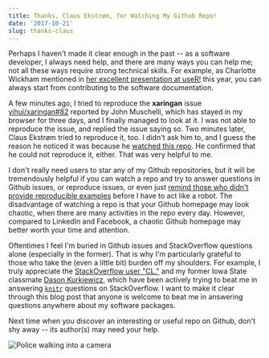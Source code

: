 ```yaml
---
title: Thanks, Claus Ekstrøm, for Watching My Github Repo!
date: '2017-10-21'
slug: thanks-claus
---
```


Perhaps I haven't made it clear enough in the past -- as a software developer, I always need help, and there are many ways you can help me; not all these ways require strong technical skills. For example, as Charlotte Wickham mentioned in [her excellent presentation at useR!](http://cwick.co.nz/talks/collab-code-user17/) this year, you can always start from contributing to the software documentation.

A few minutes ago, I tried to reproduce the **xaringan** issue [yihui/xaringan#82](https://github.com/yihui/xaringan/issues/82) reported by John Muschelli, which has stayed in my browser for three days, and I finally managed to look at it. I was not able to reproduce the issue, and replied the issue saying so. Two minutes later, Claus Ekstrøm tried to reproduce it, too. I didn't ask him to, and I guess the reason he noticed it was because he [watched this repo](https://github.com/yihui/xaringan/watchers). He confirmed that he could not reproduce it, either. That was very helpful to me.

I don't really need users to star any of my Github repositories, but it will be tremendously helpful if you can watch a repo and try to answer questions in Github issues, or reproduce issues, or even just [remind those who didn't provide reproducible examples](/en/2017/10/501st-reminder/) before I have to act like a robot. The disadvantage of watching a repo is that your Github homepage may look chaotic, when there are many activities in the repo every day. However, compared to LinkedIn and Facebook, a chaotic Github homepage may better worth your time and attention.

Oftentimes I feel I'm buried in Github issues and StackOverflow questions alone (especially in the former). That is why I'm particularly grateful to those who take the (even a little bit) burden off my shoulders. For example, I truly appreciate the [StackOverflow user "CL."](https://stackoverflow.com/users/2706569/cl) and my former Iowa State classmate [Dason Kurkiewicz](https://stackoverflow.com/users/1003565/dason), which have been actively trying to beat me in answering [`knitr`](https://stackoverflow.com/tags/knitr/topusers) questions on StackOverflow. I want to make it clear through this blog post that anyone is welcome to beat me in answering questions anywhere about my software packages.

Next time when you discover an interesting or useful repo on Github, don't shy away -- its author(s) may need your help.

![Police walking into a camera](https://slides.yihui.org/gif/police-hide.gif)
